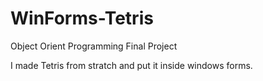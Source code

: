 # WinForms-Tetris

Object Orient Programming Final Project

I made Tetris from stratch and put it inside windows forms.
